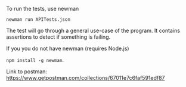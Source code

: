 To run the tests, use newman

`newman run APITests.json`

The test will go through a general use-case of the program. It contains assertions to detect if something is failing.

If you you do not have newman (requires Node.js)

`npm install -g newman`.
 
Link to postman: https://www.getpostman.com/collections/67011e7c6faf591edf87